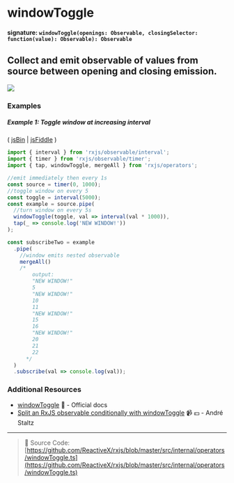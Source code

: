 # windowToggle

#### signature: `windowToggle(openings: Observable, closingSelector: function(value): Observable): Observable`

## Collect and emit observable of values from source between opening and closing emission.

<a href="https://ultimateangular.com/?ref=76683_kee7y7vk"><img src="https://ultimateangular.com/assets/img/banners/ua-leader.svg"></a>

### Examples

##### Example 1: Toggle window at increasing interval

( [jsBin](http://jsbin.com/xasofupuka/1/edit?js,console) |
[jsFiddle](https://jsfiddle.net/btroncone/3xmmuzy4/) )

```js
import { interval } from 'rxjs/observable/interval';
import { timer } from 'rxjs/observable/timer';
import { tap, windowToggle, mergeAll } from 'rxjs/operators';

//emit immediately then every 1s
const source = timer(0, 1000);
//toggle window on every 5
const toggle = interval(5000);
const example = source.pipe(
  //turn window on every 5s
  windowToggle(toggle, val => interval(val * 1000)),
  tap(_ => console.log('NEW WINDOW!'))
);

const subscribeTwo = example
  .pipe(
    //window emits nested observable
    mergeAll()
    /*
        output:
        "NEW WINDOW!"
        5
        "NEW WINDOW!"
        10
        11
        "NEW WINDOW!"
        15
        16
        "NEW WINDOW!"
        20
        21
        22
      */
  )
  .subscribe(val => console.log(val));
```

### Additional Resources

* [windowToggle](http://reactivex.io/rxjs/class/es6/Observable.js~Observable.html#instance-method-windowToggle)
  :newspaper: - Official docs
* [Split an RxJS observable conditionally with windowToggle](https://egghead.io/lessons/rxjs-split-an-rxjs-observable-conditionally-with-windowtoggle?course=use-higher-order-observables-in-rxjs-effectively)
  :video_camera: :dollar: - André Staltz

---

> :file_folder: Source Code:
> [https://github.com/ReactiveX/rxjs/blob/master/src/internal/operators/windowToggle.ts](https://github.com/ReactiveX/rxjs/blob/master/src/internal/operators/windowToggle.ts)
